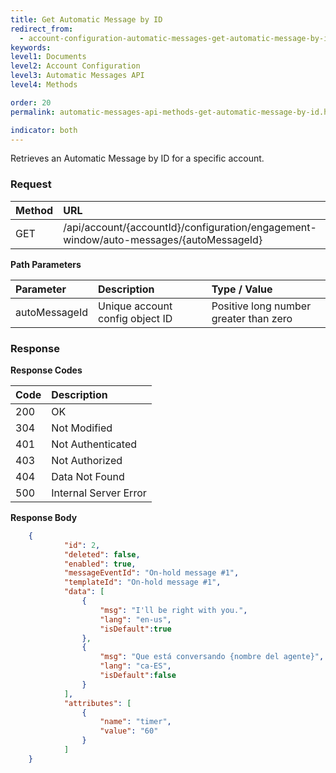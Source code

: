 ```yaml
---
title: Get Automatic Message by ID
redirect_from:
  - account-configuration-automatic-messages-get-automatic-message-by-id.html
keywords:
level1: Documents
level2: Account Configuration
level3: Automatic Messages API
level4: Methods

order: 20
permalink: automatic-messages-api-methods-get-automatic-message-by-id.html

indicator: both
---
```


Retrieves an Automatic Message by ID for a specific account.

### Request

| Method | URL |
| :-------- | :---- |
| GET | /api/account/{accountId}/configuration/engagement-window/auto-messages/{autoMessageId} |

**Path Parameters**

| Parameter |  Description        | Type / Value     |
| :----------- | :--------------- | :--------------- |
| autoMessageId | Unique account config object ID | Positive long number greater than zero |

### Response

**Response Codes**

| Code | Description |
| :---- | :------------ |
| 200 | OK |
| 304 | Not Modified |
| 401 | Not Authenticated |
| 403 | Not Authorized |
| 404 | Data Not Found |
| 500 | Internal Server Error |

**Response Body**

```json
    {
            "id": 2,
            "deleted": false,
            "enabled": true,
            "messageEventId": "On-hold message #1",
            "templateId": "On-hold message #1",
            "data": [
                {
                    "msg": "I'll be right with you.",
                    "lang": "en-us",
                    "isDefault":true
                },
                {
                    "msg": "Que está conversando {nombre del agente}",
                    "lang": "ca-ES",
                    "isDefault":false
                }
            ],
            "attributes": [
                {
                    "name": "timer",
                    "value": "60"
                }
            ]
    }
```
